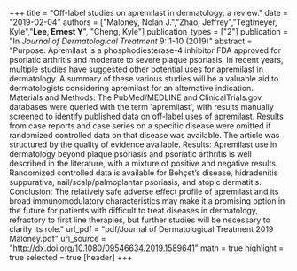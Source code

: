 +++
title = "Off-label studies on apremilast in dermatology: a review."
date = "2019-02-04"
authors = ["Maloney, Nolan J.","Zhao, Jeffrey","Tegtmeyer, Kyle","**Lee, Ernest Y**", "Cheng, Kyle"]
publication_types = ["2"]
publication = "In *Journal of Dermatological Treatment* 9: 1-10 (2019)"
abstract = "Purpose: Apremilast is a phosphodiesterase-4 inhibitor FDA approved for psoriatic arthritis and moderate to severe plaque psoriasis. In recent years, multiple studies have suggested other potential uses for apremilast in dermatology. A summary of these various studies will be a valuable aid to dermatologists considering apremilast for an alternative indication. Materials and Methods: The PubMed/MEDLINE and ClinicalTrials.gov databases were queried with the term 'apremilast', with results manually screened to identify published data on off-label uses of apremilast. Results from case reports and case series on a specific disease were omitted if randomized controlled data on that disease was available. The article was structured by the quality of evidence available. Results: Apremilast use in dermatology beyond plaque psoriasis and psoriatic arthritis is well described in the literature, with a mixture of positive and negative results. Randomized controlled data is available for Behçet’s disease, hidradenitis suppurativa, nail/scalp/palmoplantar psoriasis, and atopic dermatitis.  Conclusion: The relatively safe adverse effect profile of apremilast and its broad immunomodulatory characteristics may make it a promising option in the future for patients with difficult to treat diseases in dermatology, refractory to first line therapies, but further studies will be necessary to clarify its role."
url_pdf = "pdf/Journal of Dermatological Treatment 2019 Maloney.pdf"
url_source = "http://dx.doi.org/10.1080/09546634.2019.1589641"
math = true
highlight = true
selected = true
[header]
+++